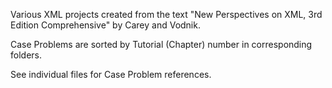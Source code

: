 Various XML projects created from the text "New Perspectives on XML, 3rd Edition Comprehensive" by Carey and Vodnik.

Case Problems are sorted by Tutorial (Chapter) number in corresponding folders.

See individual files for Case Problem references.
